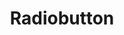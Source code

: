 ---
layout: pattern.njk
tags: 
    - mobile_de
    - mobile_components_de
    - page
key: radiobutton-mobile_de
title: Radiobutton
alternativetitle: Radiobutton
parent: components-mobile_de
image: mobile/overview/radiobutton.webp
keywords: radio, radiobuttion, radio button, radio group
order: 150
---